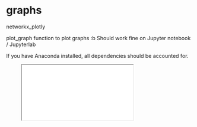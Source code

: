 # graphs
networkx_plotly

plot_graph function to plot graphs :b
Should work fine on Jupyter notebook / Jupyterlab

If you have Anaconda installed, all dependencies should be accounted for.

<figure>
<iframe src="liacs.leidenuniv.nl/~pereirabarataap/temp-plot.html"></iframe>
</figure>
